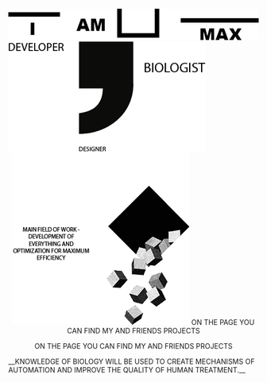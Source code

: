 <p align="center">
  <img src="https://github.com/MaxBezs/MaxBezs/blob/main/headmain.png" alt="I AM MAX">
  <img align="left" src="https://github.com/MaxBezs/MaxBezs/blob/main/mainsphere.png" alt="My sphere">
  <img src="https://github.com/MaxBezs/MaxBezs/blob/main/mainidea.png" alt="The main Ideas">
  ON THE PAGE YOU CAN FIND MY AND FRIENDS PROJECTS
</p>
<p align="center">
  ON THE PAGE YOU CAN FIND MY AND FRIENDS PROJECTS
</p>
__KNOWLEDGE OF BIOLOGY WILL BE USED TO CREATE MECHANISMS OF AUTOMATION AND IMPROVE THE QUALITY OF HUMAN TREATMENT.__
